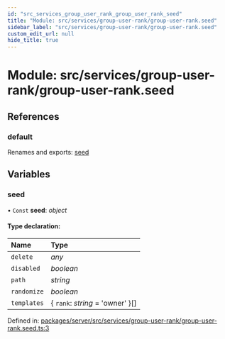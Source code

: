```yaml
---
id: "src_services_group_user_rank_group_user_rank_seed"
title: "Module: src/services/group-user-rank/group-user-rank.seed"
sidebar_label: "src/services/group-user-rank/group-user-rank.seed"
custom_edit_url: null
hide_title: true
---
```


# Module: src/services/group-user-rank/group-user-rank.seed

## References

### default

Renames and exports: [seed](src_services_group_user_rank_group_user_rank_seed.md#seed)

## Variables

### seed

• `Const` **seed**: *object*

#### Type declaration:

Name | Type |
:------ | :------ |
`delete` | *any* |
`disabled` | *boolean* |
`path` | *string* |
`randomize` | *boolean* |
`templates` | { `rank`: *string* = 'owner' }[] |

Defined in: [packages/server/src/services/group-user-rank/group-user-rank.seed.ts:3](https://github.com/xr3ngine/xr3ngine/blob/7650c2bea/packages/server/src/services/group-user-rank/group-user-rank.seed.ts#L3)
